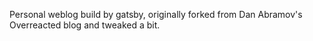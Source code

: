 Personal weblog build by gatsby, originally forked from Dan Abramov's Overreacted blog and tweaked a bit.